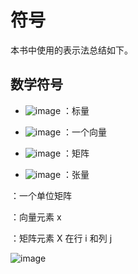 # 符号
本书中使用的表示法总结如下。

## 数学符号

* ![image](https://latex.codecogs.com/png.latex?^{x}) ：标量

* ![image](https://latex.codecogs.com/png.latex?\fn_jvn&space;x) ：一个向量

* ![image](https://latex.codecogs.com/png.latex?\fn_jvn&space;X) ：矩阵

* ![image](https://latex.codecogs.com/png.latex?\fn_jvn&space;I) ：张量

 ：一个单位矩阵

 ：向量元素  x 

 ：矩阵元素  X  在行  i  和列  j
 
 
 ![image](https://gitee.com/jameszow/image/blob/master/djl/cat1.jpg)
